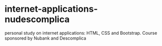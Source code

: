 # internet-applications-nudescomplica
personal study on internet applications: HTML, CSS and Bootstrap. Course sponsored by Nubank and Descomplica
